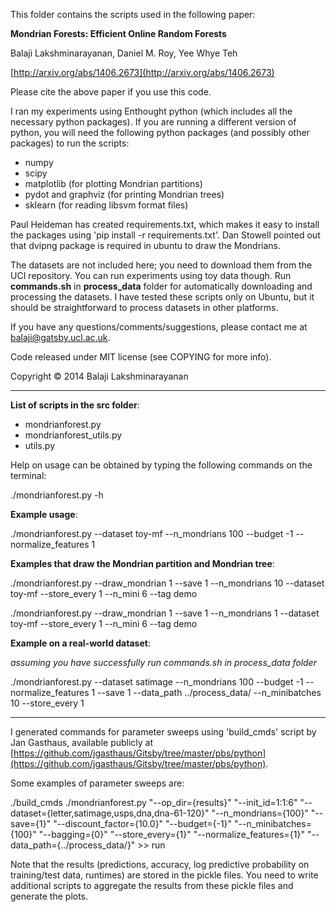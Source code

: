 This folder contains the scripts used in the following paper:

**Mondrian Forests: Efficient Online Random Forests**

Balaji Lakshminarayanan, Daniel M. Roy, Yee Whye Teh

[http://arxiv.org/abs/1406.2673](http://arxiv.org/abs/1406.2673)

Please cite the above paper if you use this code.



I ran my experiments using Enthought python (which includes all the necessary python packages).
If you are running a different version of python, you will need the following python packages 
(and possibly other packages) to run the scripts:

* numpy
* scipy
* matplotlib (for plotting Mondrian partitions)
* pydot and graphviz (for printing Mondrian trees)
* sklearn (for reading libsvm format files)

Paul Heideman has created requirements.txt, which makes it easy to install the packages using 'pip install -r requirements.txt'.
Dan Stowell pointed out that dvipng package is required in ubuntu to draw the Mondrians.


The datasets are not included here; you need to download them from the UCI repository. You can run 
experiments using toy data though. Run **commands.sh** in **process_data** folder for automatically 
downloading and processing the datasets. I have tested these scripts only on Ubuntu, but it should be straightforward to process datasets in other platforms.

If you have any questions/comments/suggestions, please contact me at 
[balaji@gatsby.ucl.ac.uk](mailto:balaji@gatsby.ucl.ac.uk).

Code released under MIT license (see COPYING for more info).

Copyright &copy; 2014 Balaji Lakshminarayanan

----------------------------------------------------------------------------

**List of scripts in the src folder**:

- mondrianforest.py
- mondrianforest_utils.py
- utils.py

Help on usage can be obtained by typing the following commands on the terminal:

./mondrianforest.py -h

**Example usage**:

./mondrianforest.py --dataset toy-mf --n_mondrians 100 --budget -1 --normalize_features 1

**Examples that draw the Mondrian partition and Mondrian tree**:

./mondrianforest.py --draw_mondrian 1 --save 1 --n_mondrians 10 --dataset toy-mf --store_every 1 --n_mini 6 --tag demo

./mondrianforest.py --draw_mondrian 1 --save 1 --n_mondrians 1 --dataset toy-mf --store_every 1 --n_mini 6 --tag demo

**Example on a real-world dataset**:

*assuming you have successfully run commands.sh in process_data folder*

./mondrianforest.py --dataset satimage --n_mondrians 100 --budget -1 --normalize_features 1 --save 1 --data_path ../process_data/ --n_minibatches 10 --store_every 1

----------------------------------------------------------------------------

I generated commands for parameter sweeps using 'build_cmds' script by Jan Gasthaus, available publicly at [https://github.com/jgasthaus/Gitsby/tree/master/pbs/python](https://github.com/jgasthaus/Gitsby/tree/master/pbs/python).

Some examples of parameter sweeps are:

./build_cmds ./mondrianforest.py "--op_dir={results}" "--init_id=1:1:6" "--dataset={letter,satimage,usps,dna,dna-61-120}" "--n_mondrians={100}" "--save={1}"  "--discount_factor={10.0}" "--budget={-1}" "--n_minibatches={100}" "--bagging={0}" "--store_every={1}" "--normalize_features={1}" "--data_path={../process_data/}" >> run

Note that the results (predictions, accuracy, log predictive probability on training/test data, runtimes) are stored in the pickle files. 
You need to write additional scripts to aggregate the results from these pickle files and generate the plots.
